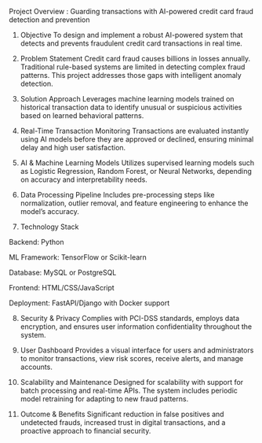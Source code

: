Project Overview : Guarding transactions with AI-powered credit card fraud detection and prevention

1. Objective
To design and implement a robust AI-powered system that detects and prevents fraudulent credit card transactions in real time.


2. Problem Statement
Credit card fraud causes billions in losses annually. Traditional rule-based systems are limited in detecting complex fraud patterns. This project addresses those gaps with intelligent anomaly detection.


3. Solution Approach
Leverages machine learning models trained on historical transaction data to identify unusual or suspicious activities based on learned behavioral patterns.


4. Real-Time Transaction Monitoring
Transactions are evaluated instantly using AI models before they are approved or declined, ensuring minimal delay and high user satisfaction.


5. AI & Machine Learning Models
Utilizes supervised learning models such as Logistic Regression, Random Forest, or Neural Networks, depending on accuracy and interpretability needs.


6. Data Processing Pipeline
Includes pre-processing steps like normalization, outlier removal, and feature engineering to enhance the model’s accuracy.


7. Technology Stack

Backend: Python

ML Framework: TensorFlow or Scikit-learn

Database: MySQL or PostgreSQL

Frontend: HTML/CSS/JavaScript

Deployment: FastAPI/Django with Docker support



8. Security & Privacy
Complies with PCI-DSS standards, employs data encryption, and ensures user information confidentiality throughout the system.


9. User Dashboard
Provides a visual interface for users and administrators to monitor transactions, view risk scores, receive alerts, and manage accounts.


10. Scalability and Maintenance
Designed for scalability with support for batch processing and real-time APIs. The system includes periodic model retraining for adapting to new fraud patterns.


11. Outcome & Benefits
Significant reduction in false positives and undetected frauds, increased trust in digital transactions, and a proactive approach to financial security.


